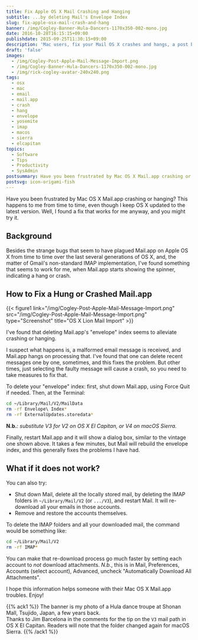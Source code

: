 ```yaml
---
title: Fix Apple OS X Mail Crashing and Hanging
subtitle: ...by deleting Mail's Envelope Index
slug: fix-apple-osx-mail-crash-and-hang
banner: /img/Cogley-Banner-Hula-Dancers-1170x350-002-mono.jpg
date: 2016-10-28T16:15:15+09:00
publishdate: 2015-09-25T11:30:15+09:00
description: 'Mac users, fix your Mail OS X crashes and hangs, a post by Rick Cogley.'
draft: 'false'
images:
  - /img/Cogley-Post-Apple-Mail-Message-Import.png
  - /img/Cogley-Banner-Hula-Dancers-1170x350-002-mono.jpg
  - /img/rick-cogley-avatar-240x240.png
tags:
  - osx
  - mac
  - email
  - mail.app
  - crash
  - hang
  - envelope
  - yosemite
  - imap
  - macos
  - sierra
  - elcapitan
topics:
  - Software
  - Tips
  - Productivity
  - SysAdmin
postsummary: Have you been frustrated by Mac OS X Mail.app crashing or hanging? This happens to me from time to time, even though I keep OS X updated to the latest version. Well, I found a fix that works for me anyway, and you might try it.
postsvg: icon-origami-fish
---
```


Have you been frustrated by Mac OS X Mail.app crashing or hanging? This happens to me from time to time, even though I keep OS X updated to the latest version. Well, I found a fix that works for me anyway, and you might try it.

<!--more-->

## Background

Besides the strange bugs that seem to have plagued Mail.app on Apple OS X from time to time over the last several generations of OS X, and, the matter of Gmail's non-standard IMAP implementation, I've found something that seems to work for me, when Mail.app starts showing the spinner, indicating a hang or crash.

## How to Fix a Hung or Crashed Mail.app

{{< figure1 link="/img/Cogley-Post-Apple-Mail-Message-Import.png" src="/img/Cogley-Post-Apple-Mail-Message-Import.png" type="Screenshot" title="OS X Lion Mail Import" >}}

I've found that deleting Mail.app's "envelope" index seems to alleviate crashing or hanging.

I suspect what happens is, a malformed email message is received, and Mail.app hangs on processing that. I've found that one can delete recent messages one by one, sometimes, and this fixes the problem. But other times, just selecting the faulty message will cause a crash, so you need to take measures to fix that.

To delete your "envelope" index: first, shut down Mail.app, using Force Quit if needed.
Then, at the Terminal:

~~~bash
cd ~/Library/Mail/V2/MailData
rm -rf Envelope\ Index*
rm -rf ExternalUpdates.storedata*
~~~

**N.b.**: _substitute V3 for V2 on OS X El Capitan, or V4 on macOS Sierra._ 

Finally, restart Mail.app and it will show a dialog box, similar to the vintage one shown above. It takes a few minutes, but Mail will rebuild the envelope index, and this generally fixes the problems I have had.

## What if it does not work?

You can also try:

* Shut down Mail, delete all the locally stored mail, by deleting the IMAP folders in ``~/Library/Mail/V2`` (or ``.../V3``), and restart Mail. It will re-download all your emails in those accounts.
* Remove and restore the accounts themselves.  

To delete the IMAP folders and all your downloaded mail, the command would be something like:

~~~bash
cd ~/Library/Mail/V2
rm -rf IMAP*
~~~

You can make that re-download process go much faster by setting each account to _not_ download attachments. _N.b._, this is in Mail, Preferences, Accounts (select account), Advanced, uncheck "Automatically Download All Attachments".

I hope this information helps someone with their Mac OS X Mail.app troubles. Enjoy!


{{% ack1 %}}
The banner is my photo of a Hula dance troupe at Shonan Mall, Tsujido, Japan, a few years back.   
Thanks to Jim Barcelona in the comments for the tip on the ``V3`` mail path in OS X El Capitan.
Readers will note that the folder changed again for macOS Sierra.
{{% /ack1 %}}
